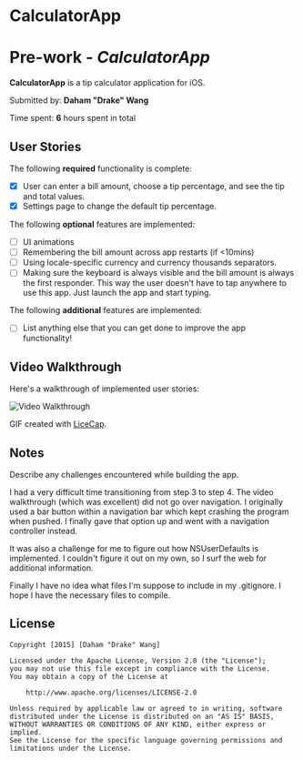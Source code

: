 # CalculatorApp

# Pre-work - *CalculatorApp*

**CalculatorApp** is a tip calculator application for iOS.

Submitted by: **Daham "Drake" Wang**

Time spent: **6** hours spent in total

## User Stories

The following **required** functionality is complete:

* [x] User can enter a bill amount, choose a tip percentage, and see the tip and total values.
* [x] Settings page to change the default tip percentage.

The following **optional** features are implemented:
* [ ] UI animations
* [ ] Remembering the bill amount across app restarts (if <10mins)
* [ ] Using locale-specific currency and currency thousands separators.
* [ ] Making sure the keyboard is always visible and the bill amount is always the first responder. This way the user doesn't have to tap anywhere to use this app. Just launch the app and start typing.

The following **additional** features are implemented:

- [ ] List anything else that you can get done to improve the app functionality!

## Video Walkthrough 

Here's a walkthrough of implemented user stories:

<img src='http://i.imgur.com/d3Ao0Jb.gif' title='Video Walkthrough' width='' alt='Video Walkthrough' />

GIF created with [LiceCap](http://www.cockos.com/licecap/).

## Notes

Describe any challenges encountered while building the app.

I had a very difficult time transitioning from step 3 to step 4.
The video walkthrough (which was excellent) did not go over 
navigation. I originally used a bar button within a navigation bar 
which kept crashing the program when pushed. I finally gave that 
option up and went with a navigation controller instead.

It was also a challenge for me to figure out how NSUserDefaults 
is implemented. I couldn't figure it out on my own, so I surf the 
web for additional information.

Finally I have no idea what files I'm suppose to include in my 
.gitignore. I hope I have the necessary files to compile.

## License

    Copyright [2015] [Daham "Drake" Wang]

    Licensed under the Apache License, Version 2.0 (the "License");
    you may not use this file except in compliance with the License.
    You may obtain a copy of the License at

        http://www.apache.org/licenses/LICENSE-2.0

    Unless required by applicable law or agreed to in writing, software
    distributed under the License is distributed on an "AS IS" BASIS,
    WITHOUT WARRANTIES OR CONDITIONS OF ANY KIND, either express or implied.
    See the License for the specific language governing permissions and
    limitations under the License.
